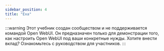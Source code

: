 ```yaml
---
sidebar_position: 4
title: "Exa"
---
```


:::warning
Этот учебник создан сообществом и не поддерживается командой Open WebUI. Он предназначен только для демонстрации того, как настроить Open WebUI под ваши конкретные нужды. Хотите внести вклад? Ознакомьтесь с руководством для участников.
:::
